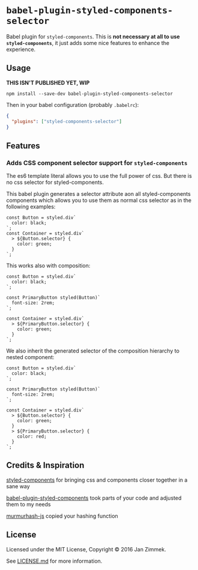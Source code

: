 # `babel-plugin-styled-components-selector`

Babel plugin for `styled-components`. This is **not necessary at all to use `styled-components`**, it just adds some nice features to enhance the experience.

## Usage

**THIS ISN'T PUBLISHED YET, WIP**

```
npm install --save-dev babel-plugin-styled-components-selector
```

Then in your babel configuration (probably `.babelrc`):

```JSON
{
  "plugins": ["styled-components-selector"]
}
```

## Features

### Adds CSS component selector support for `styled-components`

The es6 template literal allows you to use the full power of css. But there is no css selector for styled-components.

This babel plugin generates a selector attribute aon all styled-components components which allows you to use them as normal css selector as in the following examples:

```JS
const Button = styled.div`
  color: black;
`;
const Container = styled.div`
  > ${Button.selector} {
    color: green;
  }
`;
```

This works also with composition:

```JS
const Button = styled.div`
  color: black;
`;

const PrimaryButton styled(Button)`
  font-size: 2rem;
`;

const Container = styled.div`
  > ${PrimaryButton.selector} {
    color: green;
  }
`;
```

We also inherit the generated selector of the composition hierarchy to nested component:

```JS
const Button = styled.div`
  color: black;
`;

const PrimaryButton styled(Button)`
  font-size: 2rem;
`;

const Container = styled.div`
  > ${Button.selector} {
    color: green;
  }
  > ${PrimaryButton.selector} {
    color: red;
  }
`;
```

## Credits & Inspiration

[styled-components](https://styled-components.com/) for bringing css and components closer together in a sane way

[babel-plugin-styled-components](https://github.com/styled-components/babel-plugin-styled-components) took parts of your code and adjusted them to my needs

[murmurhash-js](http://github.com/garycourt/murmurhash-js) copied your hashing function


## License

Licensed under the MIT License, Copyright © 2016 Jan Zimmek.

See [LICENSE.md](./LICENSE.md) for more information.
